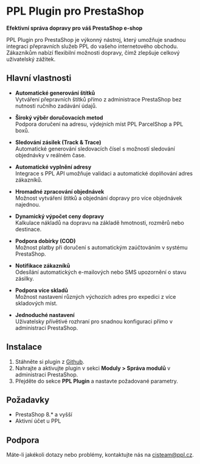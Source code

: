 # PPL Plugin pro PrestaShop

**Efektivní správa dopravy pro váš PrestaShop e-shop**  

PPL Plugin pro PrestaShop je výkonný nástroj, který umožňuje snadnou integraci přepravních služeb PPL do vašeho internetového obchodu. Zákazníkům nabízí flexibilní možnosti dopravy, čímž zlepšuje celkový uživatelský zážitek.

## Hlavní vlastnosti

- **Automatické generování štítků**  
  Vytváření přepravních štítků přímo z administrace PrestaShop bez nutnosti ručního zadávání údajů.

- **Široký výběr doručovacích metod**  
  Podpora doručení na adresu, výdejních míst PPL ParcelShop a PPL boxů.

- **Sledování zásilek (Track & Trace)**  
  Automatické generování sledovacích čísel s možností sledování objednávky v reálném čase.

- **Automatické vyplnění adresy**  
  Integrace s PPL API umožňuje validaci a automatické doplňování adres zákazníků.

- **Hromadné zpracování objednávek**  
  Možnost vytváření štítků a objednání dopravy pro více objednávek najednou.

- **Dynamický výpočet ceny dopravy**  
  Kalkulace nákladů na dopravu na základě hmotnosti, rozměrů nebo destinace.

- **Podpora dobírky (COD)**  
  Možnost platby při doručení s automatickým zaúčtováním v systému PrestaShop.

- **Notifikace zákazníků**  
  Odesílání automatických e-mailových nebo SMS upozornění o stavu zásilky.

- **Podpora více skladů**  
  Možnost nastavení různých výchozích adres pro expedici z více skladových míst.

- **Jednoduché nastavení**  
  Uživatelsky přívětivé rozhraní pro snadnou konfiguraci přímo v administraci PrestaShop.

## Instalace

1. Stáhněte si plugin z [Github](https://github.com/PPL-CZ/PPL-PrestaShop/releases).
2. Nahrajte a aktivujte plugin v sekci **Moduly > Správa modulů** v administraci PrestaShop.
3. Přejděte do sekce **PPL Plugin** a nastavte požadované parametry.

## Požadavky

- PrestaShop 8.* a vyšší
- Aktivní účet u PPL

## Podpora

Máte-li jakékoli dotazy nebo problémy, kontaktujte nás na [cisteam@ppl.cz](mailto:cisteam@ppl.cz).


